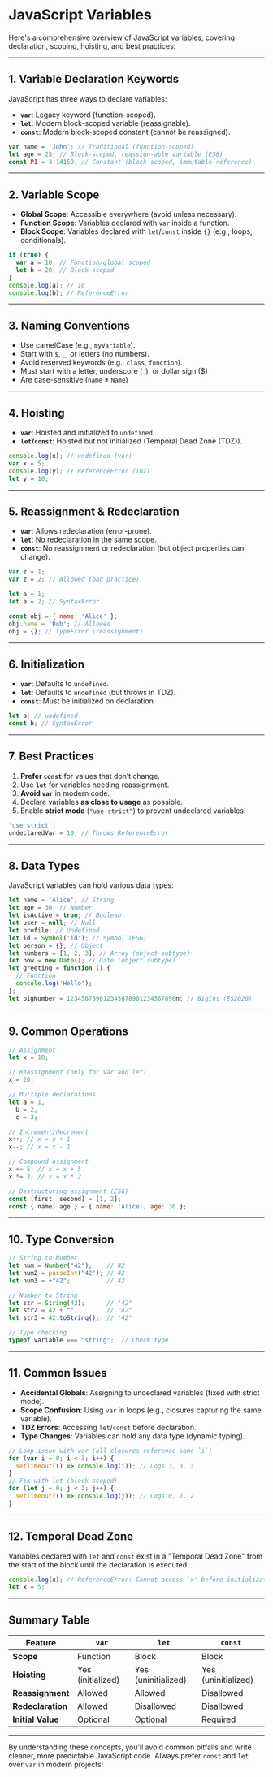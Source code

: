 # JavaScript Variables

Here's a comprehensive overview of JavaScript variables, covering declaration, scoping, hoisting, and best practices:

---

## **1. Variable Declaration Keywords**

JavaScript has three ways to declare variables:

- **`var`**: Legacy keyword (function-scoped).
- **`let`**: Modern block-scoped variable (reassignable).
- **`const`**: Modern block-scoped constant (cannot be reassigned).

```javascript
var name = 'John'; // Traditional (function-scoped)
let age = 25; // Block-scoped, reassign-able variable (ES6)
const PI = 3.14159; // Constant (block-scoped, immutable reference)
```

---

## **2. Variable Scope**

- **Global Scope**: Accessible everywhere (avoid unless necessary).
- **Function Scope**: Variables declared with `var` inside a function.
- **Block Scope**: Variables declared with `let`/`const` inside `{}` (e.g., loops, conditionals).

```javascript
if (true) {
  var a = 10; // Function/global scoped
  let b = 20; // Block-scoped
}
console.log(a); // 10
console.log(b); // ReferenceError
```

---

## **3. Naming Conventions**

- Use camelCase (e.g., `myVariable`).
- Start with `$`, `_`, or letters (no numbers).
- Avoid reserved keywords (e.g., `class`, `function`).
- Must start with a letter, underscore (\_), or dollar sign ($)
- Are case-sensitive (`name` ≠ `Name`)

---

## **4. Hoisting**

- **`var`**: Hoisted and initialized to `undefined`.
- **`let`/`const`**: Hoisted but not initialized (Temporal Dead Zone (TDZ)).

```javascript
console.log(x); // undefined (var)
var x = 5;
console.log(y); // ReferenceError (TDZ)
let y = 10;
```

---

## **5. Reassignment & Redeclaration**

- **`var`**: Allows redeclaration (error-prone).
- **`let`**: No redeclaration in the same scope.
- **`const`**: No reassignment or redeclaration (but object properties can change).

```javascript
var z = 1;
var z = 2; // Allowed (bad practice)

let a = 1;
let a = 2; // SyntaxError

const obj = { name: 'Alice' };
obj.name = 'Bob'; // Allowed
obj = {}; // TypeError (reassignment)
```

---

## **6. Initialization**

- **`var`**: Defaults to `undefined`.
- **`let`**: Defaults to `undefined` (but throws in TDZ).
- **`const`**: Must be initialized on declaration.

```javascript
let a; // undefined
const b; // SyntaxError
```

---

## **7. Best Practices**

1. **Prefer `const`** for values that don’t change.
2. Use **`let`** for variables needing reassignment.
3. **Avoid `var`** in modern code.
4. Declare variables **as close to usage** as possible.
5. Enable **strict mode** (`"use strict"`) to prevent undeclared variables.

```javascript
'use strict';
undeclaredVar = 10; // Throws ReferenceError
```

---

## **8. Data Types**

JavaScript variables can hold various data types:

```javascript
let name = 'Alice'; // String
let age = 30; // Number
let isActive = true; // Boolean
let user = null; // Null
let profile; // Undefined
let id = Symbol('id'); // Symbol (ES6)
let person = {}; // Object
let numbers = [1, 2, 3]; // Array (object subtype)
let now = new Date(); // Date (object subtype)
let greeting = function () {
  // Function
  console.log('Hello');
};
let bigNumber = 123456789012345678901234567890n; // BigInt (ES2020)
```

---

## **9. Common Operations**

```javascript
// Assignment
let x = 10;

// Reassignment (only for var and let)
x = 20;

// Multiple declarations
let a = 1,
  b = 2,
  c = 3;

// Increment/decrement
x++; // x = x + 1
x--; // x = x - 1

// Compound assignment
x += 5; // x = x + 5
x *= 2; // x = x * 2

// Destructuring assignment (ES6)
const [first, second] = [1, 2];
const { name, age } = { name: 'Alice', age: 30 };
```

---

## **10. Type Conversion**

```javascript
// String to Number
let num = Number("42");    // 42
let num2 = parseInt("42"); // 42
let num3 = +"42";          // 42

// Number to String
let str = String(42);      // "42"
let str2 = 42 + "";        // "42"
let str3 = 42.toString();  // "42"

// Type checking
typeof variable === "string";  // Check type
```

---

## **11. Common Issues**

- **Accidental Globals**: Assigning to undeclared variables (fixed with strict mode).
- **Scope Confusion**: Using `var` in loops (e.g., closures capturing the same variable).
- **TDZ Errors**: Accessing `let`/`const` before declaration.
- **Type Changes**: Variables can hold any data type (dynamic typing).

```javascript
// Loop issue with var (all closures reference same `i`)
for (var i = 0; i < 3; i++) {
  setTimeout(() => console.log(i)); // Logs 3, 3, 3
}
// Fix with let (block-scoped)
for (let j = 0; j < 3; j++) {
  setTimeout(() => console.log(j)); // Logs 0, 1, 2
}
```

---

## **12. Temporal Dead Zone**

Variables declared with `let` and `const` exist in a "Temporal Dead Zone" from the start of the block until the declaration is executed:

```javascript
console.log(x); // ReferenceError: Cannot access 'x' before initialization
let x = 5;
```

---

## **Summary Table**

| Feature           | `var`             | `let`               | `const`             |
| ----------------- | ----------------- | ------------------- | ------------------- |
| **Scope**         | Function          | Block               | Block               |
| **Hoisting**      | Yes (initialized) | Yes (uninitialized) | Yes (uninitialized) |
| **Reassignment**  | Allowed           | Allowed             | Disallowed          |
| **Redeclaration** | Allowed           | Disallowed          | Disallowed          |
| **Initial Value** | Optional          | Optional            | Required            |

---

By understanding these concepts, you’ll avoid common pitfalls and write cleaner, more predictable JavaScript code. Always prefer `const` and `let` over `var` in modern projects!
